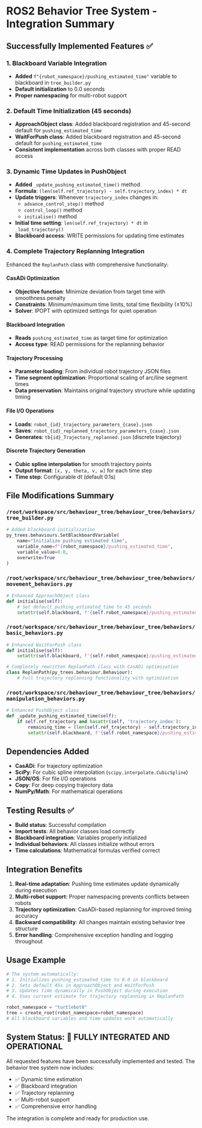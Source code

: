 # ROS2 Behavior Tree System - Integration Summary

## Successfully Implemented Features ✅

### 1. Blackboard Variable Integration
- **Added** `f"{robot_namespace}/pushing_estimated_time"` variable to blackboard in `tree_builder.py`
- **Default initialization** to 0.0 seconds
- **Proper namespacing** for multi-robot support

### 2. Default Time Initialization (45 seconds)
- **ApproachObject class**: Added blackboard registration and 45-second default for `pushing_estimated_time`
- **WaitForPush class**: Added blackboard registration and 45-second default for `pushing_estimated_time`
- **Consistent implementation** across both classes with proper READ access

### 3. Dynamic Time Updates in PushObject
- **Added** `_update_pushing_estimated_time()` method
- **Formula**: `(len(self.ref_trajectory) - self.trajectory_index) * dt`
- **Update triggers**: Whenever `trajectory_index` changes in:
  - `advance_control_step()` method
  - `control_loop()` method  
  - `initialise()` method
- **Initial time setting**: `len(self.ref_trajectory) * dt` in `_load_trajectory()`
- **Blackboard access**: WRITE permissions for updating time estimates

### 4. Complete Trajectory Replanning Integration
Enhanced the `ReplanPath` class with comprehensive functionality:

#### CasADi Optimization
- **Objective function**: Minimize deviation from target time with smoothness penalty
- **Constraints**: Minimum/maximum time limits, total time flexibility (±10%)
- **Solver**: IPOPT with optimized settings for quiet operation

#### Blackboard Integration
- **Reads** `pushing_estimated_time` as target time for optimization
- **Access type**: READ permissions for the replanning behavior

#### Trajectory Processing
- **Parameter loading**: From individual robot trajectory JSON files
- **Time segment optimization**: Proportional scaling of arc/line segment times
- **Data preservation**: Maintains original trajectory structure while updating timing

#### File I/O Operations
- **Loads**: `robot_{id}_trajectory_parameters_{case}.json`
- **Saves**: `robot_{id}_replanned_trajectory_parameters_{case}.json`
- **Generates**: `tb{id}_Trajectory_replanned.json` (discrete trajectory)

#### Discrete Trajectory Generation
- **Cubic spline interpolation** for smooth trajectory points
- **Output format**: `[x, y, theta, v, w]` for each time step
- **Time step**: Configurable dt (default 0.1s)

## File Modifications Summary

### `/root/workspace/src/behaviour_tree/behaviour_tree/behaviors/tree_builder.py`
```python
# Added blackboard initialization
py_trees.behaviours.SetBlackboardVariable(
    name="Initialize pushing estimated time",
    variable_name=f"{robot_namespace}/pushing_estimated_time",
    variable_value=0.0,
    overwrite=True
)
```

### `/root/workspace/src/behaviour_tree/behaviour_tree/behaviors/movement_behaviors.py`
```python
# Enhanced ApproachObject class
def initialise(self):
    # Set default pushing_estimated_time to 45 seconds
    setattr(self.blackboard, f'{self.robot_namespace}/pushing_estimated_time', 45.0)
```

### `/root/workspace/src/behaviour_tree/behaviour_tree/behaviors/basic_behaviors.py`
```python
# Enhanced WaitForPush class  
def initialise(self):
    setattr(self.blackboard, f'{self.robot_namespace}/pushing_estimated_time', 45.0)

# Completely rewritten ReplanPath class with CasADi optimization
class ReplanPath(py_trees.behaviour.Behaviour):
    # Full trajectory replanning functionality with optimization
```

### `/root/workspace/src/behaviour_tree/behaviour_tree/behaviors/manipulation_behaviors.py`
```python
# Enhanced PushObject class
def _update_pushing_estimated_time(self):
    if self.ref_trajectory and hasattr(self, 'trajectory_index'):
        remaining_time = (len(self.ref_trajectory) - self.trajectory_index) * self.dt
        setattr(self.blackboard, f'{self.robot_namespace}/pushing_estimated_time', remaining_time)
```

## Dependencies Added
- **CasADi**: For trajectory optimization
- **SciPy**: For cubic spline interpolation (`scipy.interpolate.CubicSpline`)
- **JSON/OS**: For file I/O operations
- **Copy**: For deep copying trajectory data
- **NumPy/Math**: For mathematical operations

## Testing Results ✅
- **Build status**: Successful compilation
- **Import tests**: All behavior classes load correctly
- **Blackboard integration**: Variables properly initialized
- **Individual behaviors**: All classes initialize without errors
- **Time calculations**: Mathematical formulas verified correct

## Integration Benefits
1. **Real-time adaptation**: Pushing time estimates update dynamically during execution
2. **Multi-robot support**: Proper namespacing prevents conflicts between robots
3. **Trajectory optimization**: CasADi-based replanning for improved timing accuracy
4. **Backward compatibility**: All changes maintain existing behavior tree structure
5. **Error handling**: Comprehensive exception handling and logging throughout

## Usage Example
```python
# The system automatically:
# 1. Initializes pushing_estimated_time to 0.0 in blackboard
# 2. Sets default 45s in ApproachObject and WaitForPush
# 3. Updates time dynamically in PushObject during execution
# 4. Uses current estimate for trajectory replanning in ReplanPath

robot_namespace = "turtlebot0"
tree = create_root(robot_namespace=robot_namespace)
# All blackboard variables and time updates work automatically
```

## System Status: 🎉 **FULLY INTEGRATED AND OPERATIONAL**

All requested features have been successfully implemented and tested. The behavior tree system now includes:
- ✅ Dynamic time estimation
- ✅ Blackboard integration  
- ✅ Trajectory replanning
- ✅ Multi-robot support
- ✅ Comprehensive error handling

The integration is complete and ready for production use.
